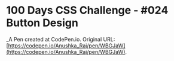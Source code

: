 # 100 Days CSS Challenge  - #024 Button Design
 _A Pen created at CodePen.io. Original URL: [https://codepen.io/Anushka_Raj/pen/WBGJaW](https://codepen.io/Anushka_Raj/pen/WBGJaW).

 